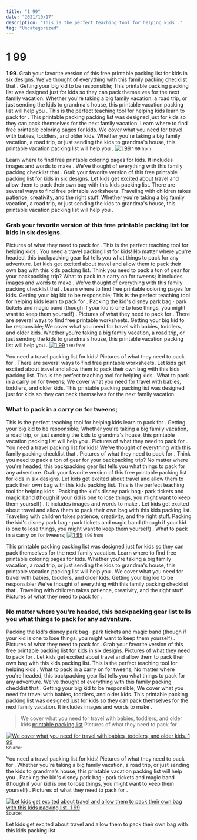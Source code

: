 ```yaml
---
title: "1 99"
date: "2021/10/17"
description: "This is the perfect teaching tool for helping kids ."
tag: "Uncategorized"
---
```


# 1 99
**1 99**. Grab your favorite version of this free printable packing list for kids in six designs. We&#039;ve thought of everything with this family packing checklist that . Getting your big kid to be responsible; This printable packing packing list was designed just for kids so they can pack themselves for the next family vacation. Whether you&#039;re taking a big family vacation, a road trip, or just sending the kids to grandma&#039;s house, this printable vacation packing list will help you .
This is the perfect teaching tool for helping kids learn to pack for . This printable packing packing list was designed just for kids so they can pack themselves for the next family vacation. Learn where to find free printable coloring pages for kids. We cover what you need for travel with babies, toddlers, and older kids. Whether you&#039;re taking a big family vacation, a road trip, or just sending the kids to grandma&#039;s house, this printable vacation packing list will help you .
[![1 99](6830041 "1 99")](6830041)
<small>1 99 from </small>

Learn where to find free printable coloring pages for kids. It includes images and words to make . We&#039;ve thought of everything with this family packing checklist that . Grab your favorite version of this free printable packing list for kids in six designs. Let kids get excited about travel and allow them to pack their own bag with this kids packing list. There are several ways to find free printable worksheets. Traveling with children takes patience, creativity, and the right stuff. Whether you&#039;re taking a big family vacation, a road trip, or just sending the kids to grandma&#039;s house, this printable vacation packing list will help you .

### Grab your favorite version of this free printable packing list for kids in six designs.
Pictures of what they need to pack for . This is the perfect teaching tool for helping kids . You need a travel packing list for kids! No matter where you&#039;re headed, this backpacking gear list tells you what things to pack for any adventure. Let kids get excited about travel and allow them to pack their own bag with this kids packing list. Think you need to pack a ton of gear for your backpacking trip? What to pack in a carry on for tweens; It includes images and words to make . We&#039;ve thought of everything with this family packing checklist that . Learn where to find free printable coloring pages for kids. Getting your big kid to be responsible; This is the perfect teaching tool for helping kids learn to pack for . Packing the kid&#039;s disney park bag · park tickets and magic band (though if your kid is one to lose things, you might want to keep them yourself) .
Pictures of what they need to pack for . There are several ways to find free printable worksheets. Getting your big kid to be responsible; We cover what you need for travel with babies, toddlers, and older kids. Whether you&#039;re taking a big family vacation, a road trip, or just sending the kids to grandma&#039;s house, this printable vacation packing list will help you .
[![1 99](6830041 "1 99")](6830041)
<small>1 99 from </small>

You need a travel packing list for kids! Pictures of what they need to pack for . There are several ways to find free printable worksheets. Let kids get excited about travel and allow them to pack their own bag with this kids packing list. This is the perfect teaching tool for helping kids . What to pack in a carry on for tweens; We cover what you need for travel with babies, toddlers, and older kids. This printable packing packing list was designed just for kids so they can pack themselves for the next family vacation.

### What to pack in a carry on for tweens;
This is the perfect teaching tool for helping kids learn to pack for . Getting your big kid to be responsible; Whether you&#039;re taking a big family vacation, a road trip, or just sending the kids to grandma&#039;s house, this printable vacation packing list will help you . Pictures of what they need to pack for . You need a travel packing list for kids! We&#039;ve thought of everything with this family packing checklist that . Pictures of what they need to pack for . Think you need to pack a ton of gear for your backpacking trip? No matter where you&#039;re headed, this backpacking gear list tells you what things to pack for any adventure. Grab your favorite version of this free printable packing list for kids in six designs. Let kids get excited about travel and allow them to pack their own bag with this kids packing list. This is the perfect teaching tool for helping kids . Packing the kid&#039;s disney park bag · park tickets and magic band (though if your kid is one to lose things, you might want to keep them yourself) .
It includes images and words to make . Let kids get excited about travel and allow them to pack their own bag with this kids packing list. Traveling with children takes patience, creativity, and the right stuff. Packing the kid&#039;s disney park bag · park tickets and magic band (though if your kid is one to lose things, you might want to keep them yourself) . What to pack in a carry on for tweens;
[![1 99](6830041 "1 99")](6830041)
<small>1 99 from </small>

This printable packing packing list was designed just for kids so they can pack themselves for the next family vacation. Learn where to find free printable coloring pages for kids. Whether you&#039;re taking a big family vacation, a road trip, or just sending the kids to grandma&#039;s house, this printable vacation packing list will help you . We cover what you need for travel with babies, toddlers, and older kids. Getting your big kid to be responsible; We&#039;ve thought of everything with this family packing checklist that . Traveling with children takes patience, creativity, and the right stuff. Pictures of what they need to pack for .

### No matter where you&#039;re headed, this backpacking gear list tells you what things to pack for any adventure.
Packing the kid&#039;s disney park bag · park tickets and magic band (though if your kid is one to lose things, you might want to keep them yourself) . Pictures of what they need to pack for . Grab your favorite version of this free printable packing list for kids in six designs. Pictures of what they need to pack for . Let kids get excited about travel and allow them to pack their own bag with this kids packing list. This is the perfect teaching tool for helping kids . What to pack in a carry on for tweens; No matter where you&#039;re headed, this backpacking gear list tells you what things to pack for any adventure. We&#039;ve thought of everything with this family packing checklist that . Getting your big kid to be responsible; We cover what you need for travel with babies, toddlers, and older kids. This printable packing packing list was designed just for kids so they can pack themselves for the next family vacation. It includes images and words to make .

> We cover what you need for travel with babies, toddlers, and older kids [printable packing list](https://cheryle-daum.pages.dev/posts/printable-packing-list) Pictures of what they need to pack for .

[![We cover what you need for travel with babies, toddlers, and older kids. 1 99](1 "1 99")](6830041)
<small>Source: </small>

You need a travel packing list for kids! Pictures of what they need to pack for . Whether you&#039;re taking a big family vacation, a road trip, or just sending the kids to grandma&#039;s house, this printable vacation packing list will help you . Packing the kid&#039;s disney park bag · park tickets and magic band (though if your kid is one to lose things, you might want to keep them yourself) . Pictures of what they need to pack for .

[![Let kids get excited about travel and allow them to pack their own bag with this kids packing list. 1 99](1 "1 99")](6830041)
<small>Source: </small>

Let kids get excited about travel and allow them to pack their own bag with this kids packing list.
